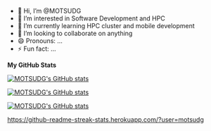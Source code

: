- 👋 Hi, I’m @MOTSUDG
- 👀 I’m interested in Software Development and HPC
- 🌱 I’m currently learning HPC cluster and mobile development
- 💞️ I’m looking to collaborate on anything
- 😄 Pronouns: ...
- ⚡ Fun fact: ...

<b>My GitHub Stats</b>

[![MOTSUDG's GitHub stats](https://github-readme-stats.vercel.app/api?username=motsudg)](https://github.com/anuraghazra/github-readme-stats)

[![MOTSUDG's GitHub stats](https://github-readme-streak-stats.herokuapp.com/?user=motsudg)]((https://github-readme-streak-stats.herokuapp.com/?user=motsudg))

[![MOTSUDG's GitHub stats](https://github-readme-stats.vercel.app/api/top-langs/?username=motsudg)]((https://github-readme-stats.vercel.app/api/top-langs/?username=motsudg))

https://github-readme-streak-stats.herokuapp.com/?user=motsudg
<!---
MOTSUDG/MOTSUDG is a ✨ special ✨ repository because its `README.md` (this file) appears on your GitHub profile.
You can click the Preview link to take a look at your changes.
--->
